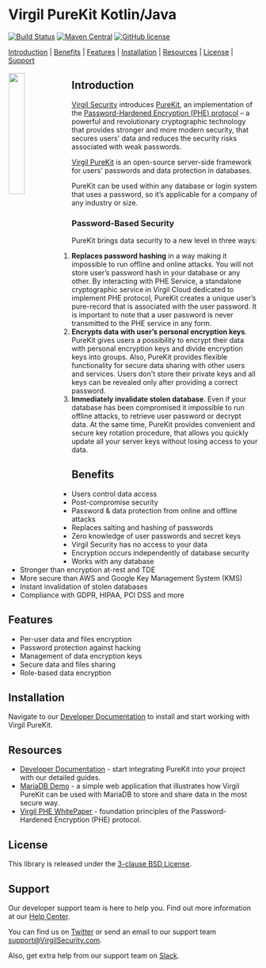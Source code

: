# Virgil PureKit Kotlin/Java

[![Build Status](https://travis-ci.com/VirgilSecurity/virgil-purekit-kotlin.svg?branch=master)](https://travis-ci.com/VirgilSecurity/virgil-purekit-kotlin)
[![Maven Central](https://maven-badges.herokuapp.com/maven-central/com.virgilsecurity/purekit/badge.svg)](https://maven-badges.herokuapp.com/maven-central/com.virgilsecurity/purekit)
[![GitHub license](https://img.shields.io/badge/license-BSD%203--Clause-blue.svg)](https://github.com/VirgilSecurity/virgil/blob/master/LICENSE)

[Introduction](#introduction) | [Benefits](#benefits) | [Features](#features) |  [Installation](#installation) | [Resources](#resources) | [License](#license) | [Support](#support)

<img src="https://cdn.virgilsecurity.com/assets/images/github/logos/purekit/PureKit.png" width="25%" align="left" hspace="1" vspace="3">

## Introduction
</a>[Virgil Security](https://virgilsecurity.com) introduces [PureKit](https://developer.virgilsecurity.com/docs/purekit/), an implementation of the [Password-Hardened Encryption (PHE) protocol](https://virgilsecurity.com/wp-content/uploads/2018/11/PHE-Whitepaper-2018.pdf) – a powerful and revolutionary cryptographic technology that provides stronger and more modern security, that secures users' data and reduces the security risks associated with weak passwords.

[Virgil PureKit](https://developer.virgilsecurity.com/docs/purekit/) is an open-source server-side framework for users' passwords and data protection in databases.

PureKit can be used within any database or login system that uses a password, so it’s applicable for a company of any industry or size.

### Password-Based Security

PureKit brings data security to a new level in three ways:
1. **Replaces password hashing** in a way making it impossible to run offline and online attacks. You will not store user’s password hash in your database or any other. By interacting with PHE Service, a standalone cryptographic service in Virgil Cloud dedicated to implement  PHE protocol, PureKit creates a unique user’s pure-record that is associated with the user password. It is important to note that a user password is never transmitted to the PHE service in any form.
2. **Encrypts data with user’s personal encryption keys**. PureKit gives users a possibility to encrypt their data with personal encryption keys and divide encryption keys into groups. Also, PureKit provides flexible functionality for secure data sharing with other users and services. Users don't store their private keys and all keys can be revealed only after providing a correct password.
3. **Immediately invalidate stolen database**. Even if your database has been compromised it impossible to run offline attacks, to retrieve user password or decrypt data. At the same time, PureKit provides convenient and secure key rotation procedure, that allows you quickly update all your server keys without losing access to your data.

## Benefits

- Users control data access
- Post-compromise security
- Password & data protection from online and offline attacks
- Replaces salting and hashing of passwords
- Zero knowledge of user passwords and secret keys
- Virgil Security has no access to your data
- Encryption occurs independently of database security
- Works with any database
- Stronger than encryption at-rest and TDE
- More secure than AWS and Google Key Management System (KMS)
- Instant invalidation of stolen databases
- Compliance with GDPR, HIPAA, PCI DSS and more

## Features

- Per-user data and files encryption
- Password protection against hacking
- Management of data encryption keys 
- Secure data and files sharing
- Role-based data encryption

## Installation

Navigate to our [Developer Documentation](https://developer.virgilsecurity.com/docs/purekit) to install and start working with Virgil PureKit.

## Resources
- [Developer Documentation](https://developer.virgilsecurity.com/docs/purekit) - start integrating PureKit into your project with our detailed guides.
- [MariaDB Demo](https://github.com/VirgilSecurity/virgil-mariadb-demo) - a simple web application that illustrates how Virgil PureKit can be used with MariaDB to store and share data in the most secure way.
- [Virgil PHE WhitePaper](https://virgilsecurity.com/wp-content/uploads/2018/11/PHE-Whitepaper-2018.pdf) - foundation principles of the Password-Hardened Encryption (PHE) protocol.


## License
This library is released under the [3-clause BSD License](LICENSE).

## Support
Our developer support team is here to help you. Find out more information at our [Help Center](https://help.virgilsecurity.com/).

You can find us on [Twitter](https://twitter.com/VirgilSecurity) or send an email to our support team support@VirgilSecurity.com.

Also, get extra help from our support team on [Slack](https://virgilsecurity.com/join-community).

